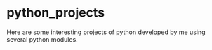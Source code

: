 # python_projects
Here are some interesting projects of python developed by me using several python modules.
